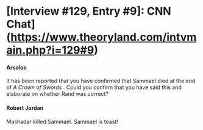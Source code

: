 # [Interview #129, Entry #9]: CNN Chat](https://www.theoryland.com/intvmain.php?i=129#9)

#### Arsolos

It has been reported that you have confirmed that Sammael died at the end of
*A Crown of Swords*
. Could you confirm that you have said this and elaborate on whether Rand was correct?

#### Robert Jordan

Mashadar killed Sammael. Sammael is toast!


